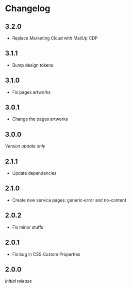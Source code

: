 # Changelog

## 3.2.0

- Replace Marketing Cloud with MailUp CDP

## 3.1.1

- Bump design tokens

## 3.1.0

- Fix pages artworks

## 3.0.1

- Change the pages artworks

## 3.0.0

_Version update only_

## 2.1.1

- Update dependencies

## 2.1.0

- Create new service pages: generic-error and no-content

## 2.0.2

- Fix minor stuffs

## 2.0.1

- Fix bug in CSS Custom Properties

## 2.0.0

_Initial release_
